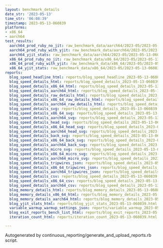 ```yaml
---
layout: benchmark_details
date_str: '2023-05-13'
time_str: '06:08:39'
timestamp: 2023-05-13-060839
platforms:
- x86_64
- aarch64
test_results:
  aarch64_prod_ruby_no_jit: raw_benchmark_data/aarch64/2023-05/2023-05-13-060839_basic_benchmark_aarch64_prod_ruby_no_jit.json
  aarch64_prod_ruby_with_yjit: raw_benchmark_data/aarch64/2023-05/2023-05-13-060839_basic_benchmark_aarch64_prod_ruby_with_yjit.json
  aarch64_yjit_stats: raw_benchmark_data/aarch64/2023-05/2023-05-13-060839_basic_benchmark_aarch64_yjit_stats.json
  x86_64_prod_ruby_no_jit: raw_benchmark_data/x86_64/2023-05/2023-05-13-060839_basic_benchmark_x86_64_prod_ruby_no_jit.json
  x86_64_prod_ruby_with_yjit: raw_benchmark_data/x86_64/2023-05/2023-05-13-060839_basic_benchmark_x86_64_prod_ruby_with_yjit.json
  x86_64_yjit_stats: raw_benchmark_data/x86_64/2023-05/2023-05-13-060839_basic_benchmark_x86_64_yjit_stats.json
reports:
  blog_speed_headline_html: reports/blog_speed_headline_2023-05-13-060839.html
  blog_speed_details_html: reports/blog_speed_details_2023-05-13-060839.html
  blog_speed_details_x86_64_html: reports/blog_speed_details_2023-05-13-060839.x86_64.html
  blog_speed_details_aarch64_html: reports/blog_speed_details_2023-05-13-060839.aarch64.html
  blog_speed_details_raw_details_html: reports/blog_speed_details_2023-05-13-060839.raw_details.html
  blog_speed_details_x86_64_raw_details_html: reports/blog_speed_details_2023-05-13-060839.x86_64.raw_details.html
  blog_speed_details_aarch64_raw_details_html: reports/blog_speed_details_2023-05-13-060839.aarch64.raw_details.html
  blog_speed_details_svg: reports/blog_speed_details_2023-05-13-060839.svg
  blog_speed_details_x86_64_svg: reports/blog_speed_details_2023-05-13-060839.x86_64.svg
  blog_speed_details_aarch64_svg: reports/blog_speed_details_2023-05-13-060839.aarch64.svg
  blog_speed_details_head_svg: reports/blog_speed_details_2023-05-13-060839.head.svg
  blog_speed_details_x86_64_head_svg: reports/blog_speed_details_2023-05-13-060839.x86_64.head.svg
  blog_speed_details_aarch64_head_svg: reports/blog_speed_details_2023-05-13-060839.aarch64.head.svg
  blog_speed_details_back_svg: reports/blog_speed_details_2023-05-13-060839.back.svg
  blog_speed_details_x86_64_back_svg: reports/blog_speed_details_2023-05-13-060839.x86_64.back.svg
  blog_speed_details_aarch64_back_svg: reports/blog_speed_details_2023-05-13-060839.aarch64.back.svg
  blog_speed_details_micro_svg: reports/blog_speed_details_2023-05-13-060839.micro.svg
  blog_speed_details_x86_64_micro_svg: reports/blog_speed_details_2023-05-13-060839.x86_64.micro.svg
  blog_speed_details_aarch64_micro_svg: reports/blog_speed_details_2023-05-13-060839.aarch64.micro.svg
  blog_speed_details_tripwires_json: reports/blog_speed_details_2023-05-13-060839.tripwires.json
  blog_speed_details_x86_64_tripwires_json: reports/blog_speed_details_2023-05-13-060839.x86_64.tripwires.json
  blog_speed_details_aarch64_tripwires_json: reports/blog_speed_details_2023-05-13-060839.aarch64.tripwires.json
  blog_speed_details_csv: reports/blog_speed_details_2023-05-13-060839.csv
  blog_speed_details_x86_64_csv: reports/blog_speed_details_2023-05-13-060839.x86_64.csv
  blog_speed_details_aarch64_csv: reports/blog_speed_details_2023-05-13-060839.aarch64.csv
  blog_memory_details_html: reports/blog_memory_details_2023-05-13-060839.html
  blog_memory_details_x86_64_html: reports/blog_memory_details_2023-05-13-060839.x86_64.html
  blog_memory_details_aarch64_html: reports/blog_memory_details_2023-05-13-060839.aarch64.html
  blog_yjit_stats_html: reports/blog_yjit_stats_2023-05-13-060839.html
  variable_warmup_warmup_settings_json: reports/variable_warmup_2023-05-13-060839.warmup_settings.json
  blog_exit_reports_bench_list_html: reports/blog_exit_reports_2023-05-13-060839.bench_list.html
  iteration_count_html: reports/iteration_count_2023-05-13-060839.html

---
```

Autogenerated by continuous_reporting/generate_and_upload_reports.rb script.
